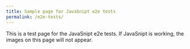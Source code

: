 ```yaml
---
title: Sample page for JavaSnipt e2e tests
permalink: /e2e-tests/
---
```


This is a test page for the JavaSnipt e2e tests. If JavaSnipt is working, the images on this page will not appear. 

<div id="image-container"></div>
<script src="/assets/js/crab-renderer.js"></script>
<style>
#image-container {
  display: flex;
  justify-content: flex-start;
}

#image-container img {
  margin: 0 1rem;
  height: 2rem;
  width: auto;
}
</style>

